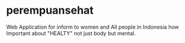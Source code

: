 # perempuansehat
Web Application for inform to women and All people in Indonesia how Important about "HEALTY" not just body but mental.
